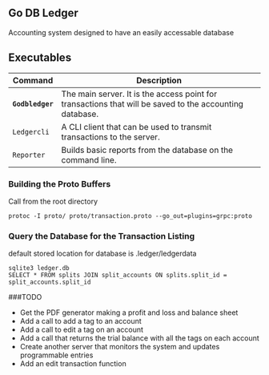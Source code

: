 ## Go DB Ledger
Accounting system designed to have an easily accessable database

## Executables

| Command         | Description                                                                                             |
|-----------------|---------------------------------------------------------------------------------------------------------|
| **`Godbledger`**    | The main server. It is the access point for transactions that will be saved to the accounting database. |
| `Ledgercli`     | A CLI client that can be used to transmit transactions to the server.                             |
| `Reporter`      | Builds basic reports from the database on the command line.                                             |


### Building the Proto Buffers
Call from the root directory
```
protoc -I proto/ proto/transaction.proto --go_out=plugins=grpc:proto
```

### Query the Database for the Transaction Listing
default stored location for database is .ledger/ledgerdata
```
sqlite3 ledger.db
SELECT * FROM splits JOIN split_accounts ON splits.split_id = split_accounts.split_id

```

###TODO
- Get the PDF generator making a profit and loss and balance sheet
- Add a call to add a tag to an account
- Add a call to edit a tag on an account
- Add a call that returns the trial balance with all the tags on each account
- Create another server that monitors the system and updates programmable entries
- Add an edit transaction function
